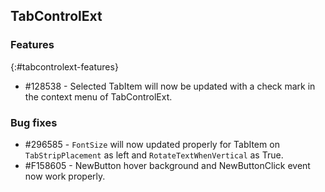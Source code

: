 ## TabControlExt

### Features
{:#tabcontrolext-features}

* \#128538 - Selected TabItem will now be updated with a check mark in the context menu of TabControlExt.

### Bug fixes

* \#296585 - `FontSize` will now updated properly for TabItem on `TabStripPlacement` as left and `RotateTextWhenVertical` as True.
* \#F158605 - NewButton hover background and NewButtonClick event now work properly.